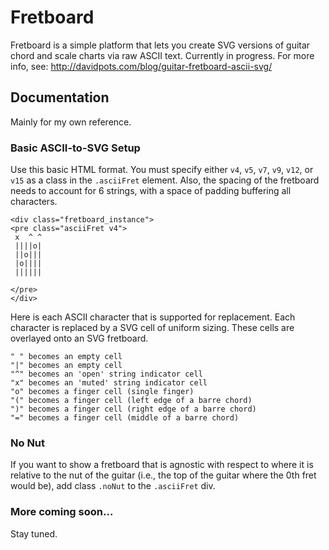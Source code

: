 # Fretboard

Fretboard is a simple platform that lets you create SVG versions of guitar chord and scale charts via raw ASCII text. Currently in progress. For more info, see: http://davidpots.com/blog/guitar-fretboard-ascii-svg/

## Documentation

Mainly for my own reference.

### Basic ASCII-to-SVG Setup
Use this basic HTML format. You must specify either `v4`, `v5`, `v7`, `v9`, `v12`, or `v15` as a class in the `.asciiFret` element. Also, the spacing of the fretboard needs to account for 6 strings, with a space of padding buffering all characters.

    <div class="fretboard_instance">
    <pre class="asciiFret v4">
     x  ^ ^ 
     ||||o| 
     ||o||| 
     |o|||| 
     |||||| 
            
    </pre>
    </div>

Here is each ASCII character that is supported for replacement. Each character is replaced by a SVG cell of uniform sizing. These cells are overlayed onto an SVG fretboard.

    " " becomes an empty cell
    "|" becomes an empty cell
    "^" becomes an 'open' string indicator cell
    "x" becomes an 'muted' string indicator cell
    "o" becomes a finger cell (single finger)
    "(" becomes a finger cell (left edge of a barre chord)
    ")" becomes a finger cell (right edge of a barre chord)
    "=" becomes a finger cell (middle of a barre chord)

### No Nut
If you want to show a fretboard that is agnostic with respect to where it is relative to the nut of the guitar (i.e., the top of the guitar where the 0th fret would be), add class `.noNut` to the `.asciiFret` div.

### More coming soon... 
Stay tuned.